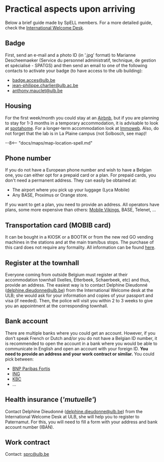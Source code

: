 # Practical aspects upon arriving

Below a brief guide made by SpELL members. For a more detailed guide, check the [International Welcome Desk](https://www.ulb.be/en/researchers-and-phds-coming-to-ulb).

## Badge

First, send an e-mail and a photo ID (in '.jpg' format) to Marianne Descheemaeker (Service du personnel administratif, technique, de gestion et spécialisé - SPATGS) and then send an email to one of the following contacts to activate your badge (to have access to the ulb building):
-	badge.acces@ulb.be
-	jean-philippe.charlier@ulb.ac.be
-	anthony.mauclet@ulb.be

## Housing 

For the first week/month you could stay at an [Airbnb](https://www.airbnb.com/), but if you are planning to stay for 1-3 months in a temporary accommodation, it is advisable to look at [spotahome](https://www.spotahome.com/). 
For a longer-term accommodation look at [Immoweb](https://www.immoweb.be/en). 
Also, do not forget that the lab is in La Plaine campus (not Solbosch, see map)!

--8<-- "docs/maps/map-location-spell.md"

## Phone number

If you do not have a European phone number and wish to have a Belgian one, you can either opt for a prepaid card or a plan.
For prepaid cards, you don't need a permanent address. They can easily be obtained at:

-	The airport where you pick up your luggage (Lyca Mobile)
-	Any BASE, Proximus or Orange store. 

If you want to get a plan, you need to provide an address. All operators have plans, some more expensive than others: [Mobile Vikings](https://mobilevikings.be/en/), BASE, Telenet, ... 

## Transportation card (MOBIB card)

It can be bought in a KIOSK or a BOOTIK or from the new red GO vending machines in the stations and at the main tram/bus stops. The purchase of this card does not require any formality. All information can be found [here](https://www.stib-mivb.be/article.html?_guid=d02c7fb6-3e9c-3810-248e-eec4ee5ebc8c&l=en).

## Register at the townhall

Everyone coming from outside Belgium must register at their accommodation townhall (Ixelles, Etterbeek, Schaerbeek, etc) and thus, provide an address. The easiest way is to contact Delphine Dieudonné (delphine.dieudonne@ulb.be) from the International Welcome desk at the ULB; she would ask for your information and copies of your passport and visa (if needed). Then, the police will visit you within 2 to 3 weeks to give you an appointment at the corresponding townhall.

## Bank account

There are multiple banks where you could get an account. However, if you don’t speak French or Dutch and/or you do not have a Belgian ID number, it is recommended to open the account in a bank where you would be able to communicate in English and open an account with your foreign ID. **You need to provide an address and your work contract or similar.** You could pick between:

-	[BNP Paribas Fortis](https://www.bnpparibasfortis.be/en/Customer-flow/Expats-enrolment?axes4=expa)
-	[ING](https://www.ing.be/en/retail/daily-banking/expats/expat-to-belgium)
-	[KBC](https://www.kbcbrussels.be/retail/en/processes/payments/currrent-account-expats/open-current-account-expat.html)
- ...

## Health insurance (_'mutuelle'_)

Contact Delphine Dieudonné (<delphine.dieudonne@ulb.be>) from the International Welcome Desk at ULB, she will help you to register to Paternamut. For this, you will need to fill a form with your address and bank account number (IBAN).

## Work contract

Contact: <sprc@ulb.be>







